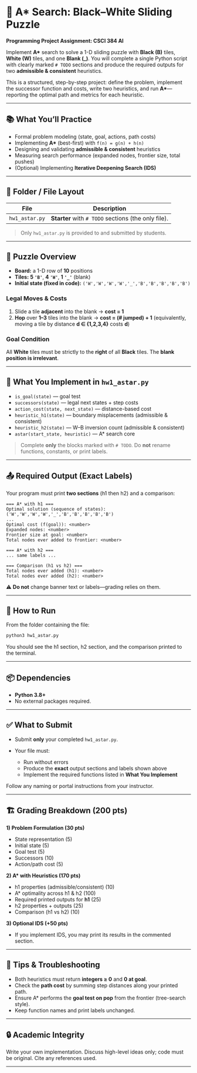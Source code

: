 # 🧩 A\* Search: Black–White Sliding Puzzle

**Programming Project Assignment: CSCI 384 AI**

Implement **A\*** search to solve a 1-D sliding puzzle with **Black (B)** tiles, **White (W)** tiles, and one **Blank (\_)**.
You will complete a single Python script with clearly marked `# TODO` sections and produce the required outputs for two **admissible & consistent** heuristics.

This is a structured, step-by-step project: define the problem, implement the successor function and costs, write two heuristics, and run **A\***—reporting the optimal path and metrics for each heuristic.

---

## 📚 What You’ll Practice

* Formal problem modeling (state, goal, actions, path costs)
* Implementing **A\*** (best-first) with `f(n) = g(n) + h(n)`
* Designing and validating **admissible & consistent** heuristics
* Measuring search performance (expanded nodes, frontier size, total pushes)
* (Optional) Implementing **Iterative Deepening Search (IDS)**

---

## 📁 Folder / File Layout

| File           | Description                                         |
| -------------- | --------------------------------------------------- |
| `hw1_astar.py` | **Starter** with `# TODO` sections (the only file). |

> Only `hw1_astar.py` is provided to and submitted by students.

---

## 🧠 Puzzle Overview

* **Board:** a 1-D row of **10** positions
* **Tiles:** **5 `'B'`**, **4 `'W'`**, **1 `'_'`** (blank)
* **Initial state (fixed in code):**
  `('W','W','W','W','_','B','B','B','B','B')`

### Legal Moves & Costs

1. Slide a tile **adjacent** into the blank → **cost = 1**
2. **Hop** over **1–3** tiles into the blank → **cost = (# jumped) + 1**
   (equivalently, moving a tile by distance **d ∈ {1,2,3,4}** costs **d**)

### Goal Condition

All **White** tiles must be strictly to the **right** of all **Black** tiles.
The **blank position is irrelevant**.

---

## 🧩 What You Implement in `hw1_astar.py`

* `is_goal(state)` — goal test
* `successors(state)` — legal next states + step costs
* `action_cost(state, next_state)` — distance-based cost
* `heuristic_h1(state)` — boundary misplacements (admissible & consistent)
* `heuristic_h2(state)` — W–B inversion count (admissible & consistent)
* `astar(start_state, heuristic)` — A\* search core

> Complete **only** the blocks marked with `# TODO`. Do **not** rename functions, constants, or print labels.

---

## 📤 Required Output (Exact Labels)

Your program must print **two sections** (h1 then h2) and a comparison:

```
=== A* with h1 ===
Optimal solution (sequence of states):
('W','W','W','W','_','B','B','B','B','B')
...
Optimal cost (f(goal)): <number>
Expanded nodes: <number>
Frontier size at goal: <number>
Total nodes ever added to frontier: <number>

=== A* with h2 ===
... same labels ...

=== Comparison (h1 vs h2) ===
Total nodes ever added (h1): <number>
Total nodes ever added (h2): <number>
```

⚠️ **Do not** change banner text or labels—grading relies on them.

---

## 🚀 How to Run

From the folder containing the file:

```bash
python3 hw1_astar.py
```

You should see the h1 section, h2 section, and the comparison printed to the terminal.

---

## 📦 Dependencies

* **Python 3.8+**
* No external packages required.

---

## ✅ What to Submit

* Submit **only** your completed `hw1_astar.py`.
* Your file must:

  * Run without errors
  * Produce the **exact** output sections and labels shown above
  * Implement the required functions listed in **What You Implement**

Follow any naming or portal instructions from your instructor.

---

## 🏗️ Grading Breakdown (200 pts)

**1) Problem Formulation (30 pts)**

* State representation (5)
* Initial state (5)
* Goal test (5)
* Successors (10)
* Action/path cost (5)

**2) A\* with Heuristics (170 pts)**

* h1 properties (admissible/consistent) (10)
* A\* optimality across h1 & h2 (100)
* Required printed outputs for **h1** (25)
* h2 properties + outputs (25)
* Comparison (h1 vs h2) (10)

**3) Optional IDS (+50 pts)**

* If you implement IDS, you may print its results in the commented section.

---

## 🧪 Tips & Troubleshooting

* Both heuristics must return **integers ≥ 0** and **0 at goal**.
* Check the **path cost** by summing step distances along your printed path.
* Ensure A\* performs the **goal test on pop** from the frontier (tree-search style).
* Keep function names and print labels unchanged.

---

## 🔒 Academic Integrity

Write your own implementation. Discuss high-level ideas only; code must be original. Cite any references used.

---
